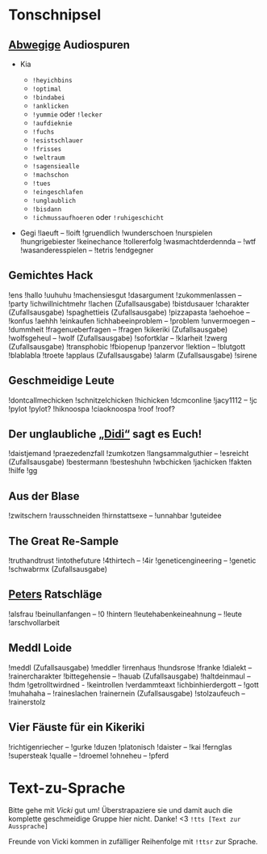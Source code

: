 # Tonschnipsel
## [Abwegige](https://store.steampowered.com/app/1036850/Auf_Abwegen/) Audiospuren
+ Kia
  - `!heyichbins`
  - `!optimal`
  - `!bindabei`
  - `!anklicken`
  - `!yummie` oder `!lecker`
  - `!aufdieknie`
  - `!fuchs`
  - `!esistschlauer`
  - `!frisses`
  - `!weltraum`
  - `!sagensiealle`
  - `!machschon`
  - `!tues`
  - `!eingeschlafen`
  - `!unglaublich`
  - `!bisdann`
  - `!ichmussaufhoeren` oder `!ruhigeschicht`

+ Gegi
!laeuft – !loift
!gruendlich
!wunderschoen
!nurspielen
!hungrigebiester
!keinechance
!tollererfolg
!wasmachtderdennda – !wtf
!wasanderesspielen – !tetris
!endgegner

## Gemichtes Hack
!ens
!hallo
!uuhuhu
!machensiesgut
!dasargument
!zukommenlassen – !party
!ichwillnichtmehr
!lachen (Zufallsausgabe)
!bistdusauer
!charakter (Zufallsausgabe)
!spaghettieis (Zufallsausgabe)
!pizzapasta
!aehoehoe – !konfus
!aehhh
!einkaufen
!ichhabeeinproblem – !problem
!unvermoegen – !dummheit
!fragenueberfragen – !fragen
!kikeriki (Zufallsausgabe)
!wolfsgeheul – !wolf (Zufallsausgabe)
!sofortklar – !klarheit
!zwerg (Zufallsausgabe)
!transphobic
!fbiopenup
!panzervor
!lektion – !blutgott
!blablabla
!troete
!applaus (Zufallsausgabe)
!alarm (Zufallsausgabe)
!sirene

## Geschmeidige Leute
!dontcallmechicken
!schnitzelchicken
!hichicken
!dcmconline
!jacy1112 – !jc
!pylot
!pylot?
!hiknoospa
!ciaoknoospa
!roof
!roof?

## Der unglaubliche [„Didi“](https://www.twitch.tv/1ncredible03) sagt es Euch!
!daistjemand
!praezedenzfall
!zumkotzen
!langsammalguthier – !esreicht (Zufallsausgabe)
!bestermann
!besteshuhn
!wbchicken
!jachicken
!fakten
!hilfe
!gg

## Aus der Blase
!zwitschern
!rausschneiden
!hirnstattsexe – !unnahbar
!guteidee

## The Great Re-Sample
!truthandtrust
!intothefuture
!4thirtech – !4ir
!geneticengineering – !genetic
!schwabrmx (Zufallsausgabe)

## [Peters](https://www.youtube.com/c/PersonalPowerCoach) Ratschläge
!alsfrau
!beinullanfangen – !0
!hintern
!leutehabenkeineahnung – !leute
!arschvollarbeit

## Meddl Loide
!meddl (Zufallsausgabe)
!meddler
!irrenhaus
!hundsrose
!franke
!dialekt – !rainercharakter
!bittegehensie – !hauab (Zufallsausgabe)
!haltdeinmaul – !hdm
!getrolltwirdned - !keintrollen
!verdammteaxt
!ichbinhierdergott – !gott
!muhahaha – !raineslachen
!rainernein (Zufallsausgabe)
!stolzaufeuch – !rainerstolz

## Vier Fäuste für ein Kikeriki
!richtigenriecher – !gurke
!duzen
!platonisch
!daister – !kai
!fernglas
!supersteak
!qualle – !droemel
!ohneheu – !pferd

# Text-zu-Sprache
Bitte gehe mit *Vicki* gut um! Überstrapaziere sie und damit auch die komplette geschmeidige Gruppe hier nicht. Danke! <3
```!tts [Text zur Aussprache]```

Freunde von Vicki kommen in zufälliger Reihenfolge mit `!ttsr` zur Sprache.
